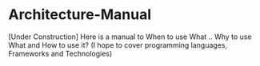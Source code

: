 # Architecture-Manual
[Under Construction] Here is a manual to When to use What .. Why to use What and How to use it? (I hope to cover programming languages, Frameworks and Technologies)
